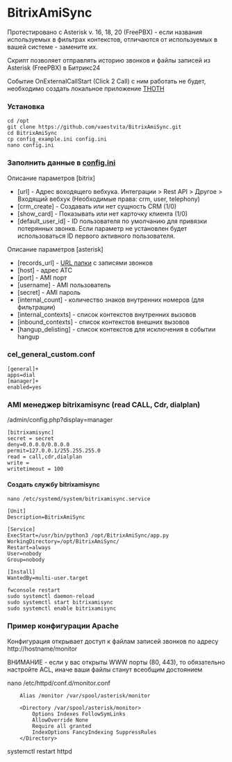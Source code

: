 # BitrixAmiSync

Протестировано с Asterisk v. 16, 18, 20 (FreePBX) - если названия используемых в фильтрах контекстов, отличаются от используемых в вашей системе - замените их.

Скрипт позволяет отправлять историю звонков и файлы записей из Asterisk (FreePBX) в Битрикс24

Событие OnExternalCallStart (Click 2 Call) с ним работать не будет, необходимо создать локальное приложение [THOTH](https://github.com/vaestvita/thoth)

### Установка 

```
cd /opt
git clone https://github.com/vaestvita/BitrixAmiSync.git
cd BitrixAmiSync
cp config_example.ini config.ini
nano config.ini
```
 
### Заполнить данные в [config.ini](config_example.ini)

Описание параметров [bitrix]
+ [url] - Адрес воходящего вебхука. Интеграции > Rest API > Другое > Входящий вебхук (Необходимые права: crm, user, telephony)
+ [crm_create] - Создавать или нет сущность CRM (1/0)
+ [show_card] - Показывать или нет карточку клиента (1/0)
+ [default_user_id] - ID пользователя по умолчанию для привязки потерянных звонкв. Если параметр не установлен будет использоваться ID первого активного пользователя.

Описание параметров [asterisk]
+ [records_url] - [URL папки](#пример-конфигурации-apache) с записями звонков
+ [host] - адрес ATC
+ [port] - AMI порт
+ [username] - AMI пользователь
+ [secret] - AMI пароль
+ [internal_count] - количество знаков внутренних номеров (для фильтрации)
+ [internal_contexts] - список контекстов внутренних вызовов 
+ [inbound_contexts] - список контекстов внешних вызовов
+ [hangup_delisting] - список контекстов для исключения в событии hangup


### cel_general_custom.conf

```
[general]+
apps=dial
[manager]+
enabled=yes
```

### AMI менеджер bitrixamisync (read CALL, Cdr, dialplan)

/admin/config.php?display=manager

```
[bitrixamisync]
secret = secret
deny=0.0.0.0/0.0.0.0
permit=127.0.0.1/255.255.255.0
read = call,cdr,dialplan
write = 
writetimeout = 100
```

#### Создать службу bitrixamisync 

```
nano /etc/systemd/system/bitrixamisync.service
```
```
[Unit]
Description=BitrixAmiSync

[Service]
ExecStart=/usr/bin/python3 /opt/BitrixAmiSync/app.py
WorkingDirectory=/opt/BitrixAmiSync/
Restart=always
User=nobody
Group=nobody

[Install]
WantedBy=multi-user.target
```
```
fwconsole restart
sudo systemctl daemon-reload
sudo systemctl start bitrixamisync
sudo systemctl enable bitrixamisync
```

### Пример конфигурации Apache 

Конфигурация открывает доступ к файлам записей звонков по адресу http://hostname/monitor

ВНИМАНИЕ - если у вас открыты WWW порты (80, 443), то обязательно настройте ACL, иначе ваши файлы станут всеобщим достоянием

nano /etc/httpd/conf.d/monitor.conf

```
    Alias /monitor /var/spool/asterisk/monitor

    <Directory /var/spool/asterisk/monitor>
        Options Indexes FollowSymLinks
        AllowOverride None
        Require all granted
        IndexOptions FancyIndexing SuppressRules
    </Directory>

```
systemctl restart httpd